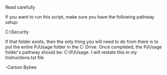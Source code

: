 Read carefully 

If you want to run this script, make sure you have the following pathway setup:

C:\Security

If that folder exists, then the only thing you will need to do from there is to put the entire PJUsage folder in the C: Drive. Once completed, the PJUsage folder's pathway should be: C:\PJUsage. I will restate this in my Instructions.txt file

-Carson Bybee
